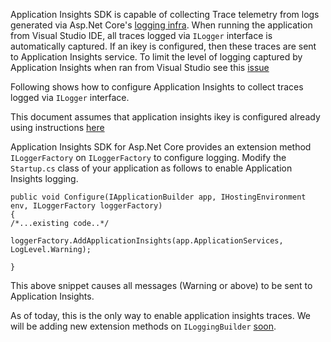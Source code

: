 Application Insights SDK is capable of collecting Trace telemetry from logs generated via Asp.Net Core's [logging infra](https://docs.microsoft.com/en-us/aspnet/core/fundamentals/logging).
When running the application from Visual Studio IDE, all traces logged via ```ILogger``` interface is automatically captured. If an ikey is configured, then these traces are sent to Application Insights service. To limit the level of logging captured by Application Insights when ran from Visual Studio see this [issue](https://github.com/Microsoft/ApplicationInsights-aspnetcore/issues/603)

Following shows how to configure Application Insights to collect traces logged via ```ILogger``` interface.

This document assumes that application insights ikey is configured already using instructions [here](https://github.com/Microsoft/ApplicationInsights-aspnetcore/wiki/Getting-Started-for-a-ASP.NET-CORE-2.0-WebApp) 

Application Insights SDK for Asp.Net Core provides an extension method ```ILoggerFactory``` on ```ILoggerFactory``` to configure logging. Modify the ```Startup.cs``` class of your application as follows to enable Application Insights logging.
```
public void Configure(IApplicationBuilder app, IHostingEnvironment env, ILoggerFactory loggerFactory)
{
/*...existing code..*/
            loggerFactory.AddApplicationInsights(app.ApplicationServices, LogLevel.Warning);

}
```
This above snippet causes all messages (Warning or above) to be sent to Application Insights. 

As of today, this is the only way to enable application insights traces. We will be adding new extension methods on ```ILoggingBuilder``` [soon](https://github.com/Microsoft/ApplicationInsights-aspnetcore/issues/536).